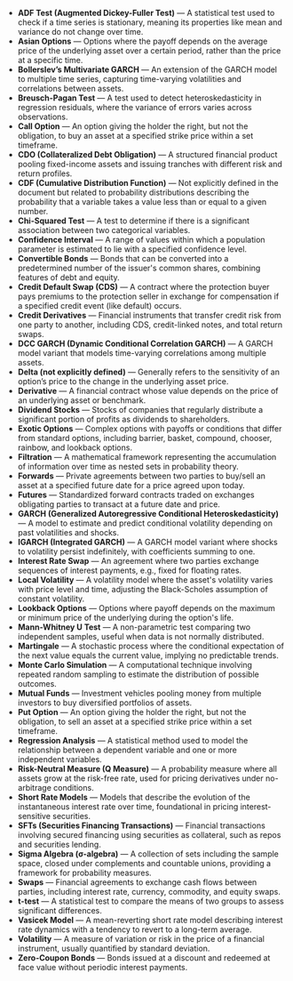 - **ADF Test (Augmented Dickey-Fuller Test)** — A statistical test used to check if a time series is stationary, meaning its properties like mean and variance do not change over time.  
- **Asian Options** — Options where the payoff depends on the average price of the underlying asset over a certain period, rather than the price at a specific time.  
- **Bollerslev’s Multivariate GARCH** — An extension of the GARCH model to multiple time series, capturing time-varying volatilities and correlations between assets.  
- **Breusch-Pagan Test** — A test used to detect heteroskedasticity in regression residuals, where the variance of errors varies across observations.  
- **Call Option** — An option giving the holder the right, but not the obligation, to buy an asset at a specified strike price within a set timeframe.  
- **CDO (Collateralized Debt Obligation)** — A structured financial product pooling fixed-income assets and issuing tranches with different risk and return profiles.  
- **CDF (Cumulative Distribution Function)** — Not explicitly defined in the document but related to probability distributions describing the probability that a variable takes a value less than or equal to a given number.  
- **Chi-Squared Test** — A test to determine if there is a significant association between two categorical variables.  
- **Confidence Interval** — A range of values within which a population parameter is estimated to lie with a specified confidence level.  
- **Convertible Bonds** — Bonds that can be converted into a predetermined number of the issuer's common shares, combining features of debt and equity.  
- **Credit Default Swap (CDS)** — A contract where the protection buyer pays premiums to the protection seller in exchange for compensation if a specified credit event (like default) occurs.  
- **Credit Derivatives** — Financial instruments that transfer credit risk from one party to another, including CDS, credit-linked notes, and total return swaps.  
- **DCC GARCH (Dynamic Conditional Correlation GARCH)** — A GARCH model variant that models time-varying correlations among multiple assets.  
- **Delta (not explicitly defined)** — Generally refers to the sensitivity of an option’s price to the change in the underlying asset price.  
- **Derivative** — A financial contract whose value depends on the price of an underlying asset or benchmark.  
- **Dividend Stocks** — Stocks of companies that regularly distribute a significant portion of profits as dividends to shareholders.  
- **Exotic Options** — Complex options with payoffs or conditions that differ from standard options, including barrier, basket, compound, chooser, rainbow, and lookback options.  
- **Filtration** — A mathematical framework representing the accumulation of information over time as nested sets in probability theory.  
- **Forwards** — Private agreements between two parties to buy/sell an asset at a specified future date for a price agreed upon today.  
- **Futures** — Standardized forward contracts traded on exchanges obligating parties to transact at a future date and price.  
- **GARCH (Generalized Autoregressive Conditional Heteroskedasticity)** — A model to estimate and predict conditional volatility depending on past volatilities and shocks.  
- **IGARCH (Integrated GARCH)** — A GARCH model variant where shocks to volatility persist indefinitely, with coefficients summing to one.  
- **Interest Rate Swap** — An agreement where two parties exchange sequences of interest payments, e.g., fixed for floating rates.  
- **Local Volatility** — A volatility model where the asset's volatility varies with price level and time, adjusting the Black-Scholes assumption of constant volatility.  
- **Lookback Options** — Options where payoff depends on the maximum or minimum price of the underlying during the option's life.  
- **Mann-Whitney U Test** — A non-parametric test comparing two independent samples, useful when data is not normally distributed.  
- **Martingale** — A stochastic process where the conditional expectation of the next value equals the current value, implying no predictable trends.  
- **Monte Carlo Simulation** — A computational technique involving repeated random sampling to estimate the distribution of possible outcomes.  
- **Mutual Funds** — Investment vehicles pooling money from multiple investors to buy diversified portfolios of assets.  
- **Put Option** — An option giving the holder the right, but not the obligation, to sell an asset at a specified strike price within a set timeframe.  
- **Regression Analysis** — A statistical method used to model the relationship between a dependent variable and one or more independent variables.  
- **Risk-Neutral Measure (Q Measure)** — A probability measure where all assets grow at the risk-free rate, used for pricing derivatives under no-arbitrage conditions.  
- **Short Rate Models** — Models that describe the evolution of the instantaneous interest rate over time, foundational in pricing interest-sensitive securities.  
- **SFTs (Securities Financing Transactions)** — Financial transactions involving secured financing using securities as collateral, such as repos and securities lending.  
- **Sigma Algebra (σ-algebra)** — A collection of sets including the sample space, closed under complements and countable unions, providing a framework for probability measures.  
- **Swaps** — Financial agreements to exchange cash flows between parties, including interest rate, currency, commodity, and equity swaps.  
- **t-test** — A statistical test to compare the means of two groups to assess significant differences.  
- **Vasicek Model** — A mean-reverting short rate model describing interest rate dynamics with a tendency to revert to a long-term average.  
- **Volatility** — A measure of variation or risk in the price of a financial instrument, usually quantified by standard deviation.  
- **Zero-Coupon Bonds** — Bonds issued at a discount and redeemed at face value without periodic interest payments.
